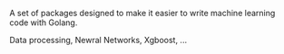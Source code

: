 A set of packages designed to make it easier to write machine learning code with Golang.  

Data processing, Newral Networks, Xgboost, ...
